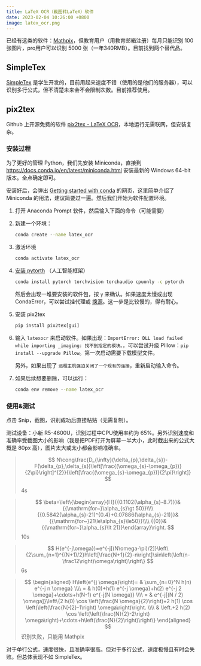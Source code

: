 ```yaml
---
title: LaTeX OCR（截图转LaTeX）软件
date: 2023-02-04 10:26:00 +0800
image: latex_ocr.png
---
```


已经有这类的软件：[Mathpix](https://mathpix.com/)，但教育用户（用教育邮箱注册）每月只能识别 100 张图片，pro用户可以识别 5000 张（一年340RMB）。目前找到两个替代品。

## SimpleTex

[SimpleTex](https://simpletex.cn/) 是学生开发的，目前用起来速度不错（使用的是他们的服务器），可以识别多行公式，但不清楚未来会不会限制次数。目前推荐使用。

## pix2tex

Github 上开源免费的软件 [pix2tex - LaTeX OCR](https://github.com/lukas-blecher/LaTeX-OCR)，本地运行无需联网，但安装复杂。

### 安装过程

为了更好的管理 Python，我们先安装 Miniconda，直接到 <https://docs.conda.io/en/latest/miniconda.html> 安装最新的 Windows 64-bit 版本。全点确定即可。

安装好后，会弹出 [Getting started with conda](https://conda.io/projects/conda/en/latest/user-guide/getting-started.html) 的网页，这里简单介绍了 Miniconda 的用法，建议简要过一遍。然后我们开始为软件配置环境。

1. 打开 Anaconda Prompt 软件，然后输入下面的命令（可能需要）
2. 新建一个环境：

   ```cmd
   conda create --name latex_ocr
   ```

3. 激活环境

    ```cmd
    conda activate latex_ocr
    ```

4. [安装 pytorth](https://pytorch.org/get-started/locally/) （人工智能框架）

   ```cmd
   conda install pytorch torchvision torchaudio cpuonly -c pytorch
   ```

   然后会出现一堆要安装的软件包，按 `y` 来确认。如果速度太慢或出现 CondaError，可以尝试挂代理或 [换源](https://blog.csdn.net/adreammaker/article/details/123396951)。这一步是比较慢的，得有耐心。

5. 安装 pix2tex

   ```cmd
   pip install pix2tex[gui]
   ```

6. 输入 `latexocr` 来启动软件。如果出现：`ImportError: DLL load failed while importing _imaging: 找不到指定的模块。`，可以尝试升级 PIllow：`pip install --upgrade Pillow`。第一次启动需要下载模型文件。

   另外，如果出现了 `远程主机强迫关闭了一个现有的连接`，重新启动输入命令。

7. 如果后续想要删除，可以运行：

   ```cmd
   conda env remove --name latex_ocr
   ```

### 使用&测试

点击 Snip，截图，识别成功后直接粘贴（无需复制）。

测试设备：小新 R5-4600U，识别过程中CPU使用率约为 65%。另外识别速度和准确率受截图大小的影响（我是把PDF打开为屏幕一半大小，此时截出来的公式大概是 80px 高），图片太大或太小都会影响准确率。

> $$
> N\cong\frac{D_{\infty}(\delta_{p},\delta_{s})-F(\delta_{p},\delta_{s})\left[\frac{(\omega_{s}-\omega_{p})}{2\pi}\right]^{2}}{\left[\frac{(\omega_{s}-\omega_{p})}{2\pi}\right]}
> $$
>
> 4s

> $$
> \beta=\left\{\begin{array}{l l}{{0.1102(\alpha_{s}-8.7)}}&{{\mathrm{for~}\alpha_{s}\gt 50}}\\\\ {{0.5842(\alpha_{s}-21)^{0.4}+0.07886(\alpha_{s}-21)}}&{{\mathrm{for~}21\le\alpha_{s}\le50}}\\\\ {{0}}&{{\mathrm{for~}\alpha_{s}\lt 21}}\end{array}\right.
> $$
> 10s

> $$
> H(e^{-j\omega})=e^{-j[(N\omega-\pi)/2]}\left\{2\sum_{n=1}^{(N+1)/2}h\left[\frac{N+1}{2}-n\right]\sin\left(\left(n-\frac12\right)\omega\right)\right\}
> $$
> 6s

> $$
> \begin{aligned}
H\left(e^{j \omega}\right)= & \sum_{n=0}^N h(n) e^{-j n \omega} \\\\
= & h(0)+h(1) e^{-j \omega}+h(2) e^{-j 2 \omega}+\cdots+h(N-1) e^{-j(N \omega)} \\\\
= & e^{-j[(N / 2) \omega]}\left\{2 h(0) \cos \left(\frac{N \omega}{2}\right)+2 h(1) \cos \left(\left(\frac{N}{2}-1\right) \omega\right)\right. \\\\
& \left.+2 h(2) \cos \left(\left(\frac{N}{2}-2\right) \omega\right)+\cdots+h\left(\frac{N}{2}\right)\right\}
\end{aligned}
> $$
> 识别失败，只能用 Mathpix

对于单行公式，速度很快，且准确率很高。但对于多行公式，速度极慢且有时会失败。但总体表现不如 SimpleTex。